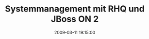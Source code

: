 ---
layout: event
title:  "Systemmanagement mit RHQ und JBoss ON 2"
date:   2009-03-11 19:15:00
tags: events
speakers:
 - hrupp
location: uni-ka-hs101
---